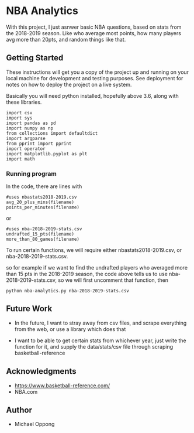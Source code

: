 # NBA Analytics

With this project, I just asnwer basic NBA questions, based on stats from the 2018-2019 season. Like who average most points, how many players avg more than 20pts, and random things like that.

## Getting Started

These instructions will get you a copy of the project up and running on your local machine for development and testing purposes. See deployment for notes on how to deploy the project on a live system.

Basically you will need python installed, hopefully above 3.6, along with these libraries.

```
import csv
import sys
import pandas as pd
import numpy as np
from collections import defaultdict
import argparse
from pprint import pprint
import operator
import matplotlib.pyplot as plt
import math
```


### Running program

In the code, there are lines with
```
#uses nbastats2018-2019.csv
avg_20_plus_mins(filename)
points_per_minutes(filename)
```
or
```
#uses nba-2018-2019-stats.csv
undrafted_15_pts(filename)
more_than_80_games(filename)
```

To run certain functions, we will require either nbastats2018-2019.csv, or nba-2018-2019-stats.csv.

so for example if we want to find the undrafted players who averaged more than 15 pts in the 2018-2019 season, the code above tells us to use nba-2018-2019-stats.csv, so we will first uncomment that function, then

```
python nba-analytics.py nba-2018-2019-stats.csv
```

## Future Work
* In the future, I want to stray away from csv files, and scrape everything from the web, or use a library which does that

* I want to be able to get certain stats from whichever year, just write the function for it, and supply the data/stats/csv file through scraping basketball-reference


## Acknowledgments

* https://www.basketball-reference.com/
* NBA.com

## Author
* Michael Oppong
